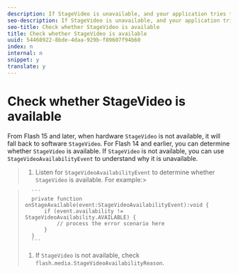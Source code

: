 ```yaml
---
description: If StageVideo is unavailable, and your application tries to use StageVideo, the does not issue an error. Your application can determine whether StageVideo is available by listening for the StageVideoAvailabilityEvent.
seo-description: If StageVideo is unavailable, and your application tries to use StageVideo, the does not issue an error. Your application can determine whether StageVideo is available by listening for the StageVideoAvailabilityEvent.
seo-title: Check whether StageVideo is available
title: Check whether StageVideo is available
uuid: 54468922-8bde-4daa-929b-f89607f94b60
index: n
internal: n
snippet: y
translate: y
---
```


# Check whether StageVideo is available

From Flash 15 and later, when hardware `StageVideo` is not available, it will fall back to software `StageVideo`. For Flash 14 and earlier, you can determine whether `StageVideo` is available. If `StageVideo` is not available, you can use `StageVideoAvailabilityEvent` to understand why it is unavailable. 

>1. Listen for `StageVideoAvailabilityEvent` to determine whether `StageVideo` is available.
>   For example:>

>    
>       ```
>       private function onStageAvailable(event:StageVideoAvailabilityEvent):void {
>           if (event.availability != StageVideoAvailability.AVAILABLE) {
>               // process the error scenario here
>           }
>       }
>       ```
>1. If `StageVideo` is not available, check `flash.media.StageVideoAvailabilityReason`.
